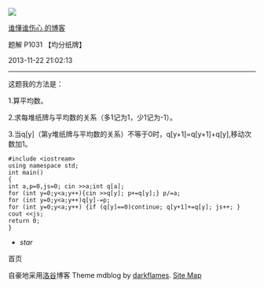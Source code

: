 ![](https://cdn.luogu.com.cn/upload/usericon/262.png)

[ 谁懂谁伤心 的博客 ](.)

题解 P1031 【均分纸牌】

  

2013-11-22 21:02:13

  

* * *

这题我的方法是：

1.算平均数。

2.求每堆纸牌与平均数的关系（多1记为1，少1记为-1）。

3.当q[y]（第y堆纸牌与平均数的关系）不等于0时，q[y+1]=q[y+1]+q[y],移动次数加1。

    
    
    #include <iostream>  
    using namespace std;  
    int main()  
    { 
    int a,p=0,js=0; cin >>a;int q[a];  
    for (int y=0;y<a;y++){cin >>q[y]; p+=q[y];} p/=a;  
    for (int y=0;y<a;y++)q[y]-=p;  
    for (int y=0;y<a;y++) {if (q[y]==0)continue; q[y+1]+=q[y]; js++; }  
    cout <<js;  
    return 0;
    }  

  * _star_

首页

  

自豪地采用[洛谷](https://www.luogu.com.cn)博客 Theme mdblog by [darkflames](https://darkflames.blog.luogu.org/). [Site Map](_sitemap)


